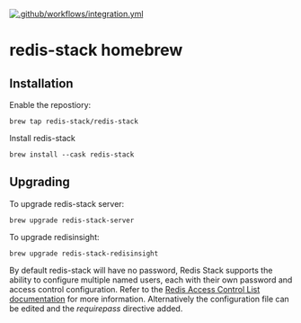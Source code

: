 [![.github/workflows/integration.yml](https://github.com/redis-stack/homebrew-redis-stack/actions/workflows/integration.yml/badge.svg)](https://github.com/redis-stack/homebrew-redis-stack/actions/workflows/integration.yml)

# redis-stack homebrew

## Installation

Enable the repostiory:

```
brew tap redis-stack/redis-stack
```

Install redis-stack

```
brew install --cask redis-stack
```

## Upgrading

To upgrade redis-stack server:

```
brew upgrade redis-stack-server
```

To upgrade redisinsight:

```
brew upgrade redis-stack-redisinsight
```

By default redis-stack will have no password, Redis Stack supports the ability to configure multiple named users, each with their own password and access control configuration.  Refer to the [Redis Access Control List documentation](https://redis.io/docs/management/security/acl/) for more information. Alternatively the configuration file can be edited and the *requirepass* directive added.
